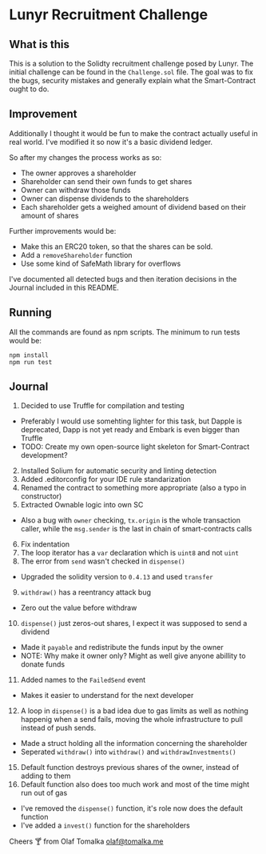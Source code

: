 # Lunyr Recruitment Challenge

## What is this
This is a solution to the Solidty recruitment challenge posed by Lunyr.
The initial challenge can be found in the `Challenge.sol` file.
The goal was to fix the bugs, security mistakes and generally explain what the Smart-Contract ought to do.

## Improvement
Additionally I thought it would be fun to make the contract actually useful in real world.
I've modified it so now it's a basic dividend ledger.

So after my changes the process works as so:
* The owner approves a shareholder
* Shareholder can send their own funds to get shares
* Owner can withdraw those funds
* Owner can dispense dividends to the shareholders
* Each shareholder gets a weighed amount of dividend based on their amount of shares

Further improvements would be:
* Make this an ERC20 token, so that the shares can be sold.
* Add a `removeShareholder` function
* Use some kind of SafeMath library for overflows

I've documented all detected bugs and then iteration decisions in the Journal included in this README.

## Running
All the commands are found as npm scripts. The minimum to run tests would be:

    npm install
    npm run test

## Journal
1. Decided to use Truffle for compilation and testing
  * Preferably I would use somehting lighter for this task,
    but Dapple is deprecated, Dapp is not yet ready and Embark
    is even bigger than Truffle
  * TODO: Create my own open-source light skeleton for Smart-Contract
    development?
2. Installed Solium for automatic security and linting detection
3. Added .editorconfig for your IDE rule standarization
4. Renamed the contract to something more appropriate (also a typo in constructor)
5. Extracted Ownable logic into own SC
  * Also a bug with `owner` checking, `tx.origin` is the whole transaction caller, while
    the `msg.sender` is the last in chain of smart-contracts calls
6. Fix indentation
7. The loop iterator has a `var` declaration which is `uint8` and not `uint`
8. The error from `send` wasn't checked in `dispense()`
  * Upgraded the solidity version to `0.4.13` and used `transfer`
9. `withdraw()` has a reentrancy attack bug
  * Zero out the value before withdraw
10. `dispense()` just zeros-out shares, I expect it was supposed to send a dividend
  * Made it `payable` and redistribute the funds input by the owner
  * NOTE: Why make it owner only? Might as well give anyone abillity to donate funds
11. Added names to the `FailedSend` event
  * Makes it easier to understand for the next developer
12. A loop in `dispense()` is a bad idea due to gas limits as well as nothing happenig when
    a send fails, moving the whole infrastructure to pull instead of push sends.
  * Made a struct holding all the information concerning the shareholder
  * Seperated `withdraw()` into `withdraw()` and `withdrawInvestments()`
15. Default function destroys previous shares of the owner, instead of adding to them
16. Default function also does too much work and most of the time might run out of gas
  * I've removed the `dispense()` function, it's role now does the default function
  * I've added a `invest()` function for the shareholders

Cheers 🍸 from Olaf Tomalka <olaf@tomalka.me>
